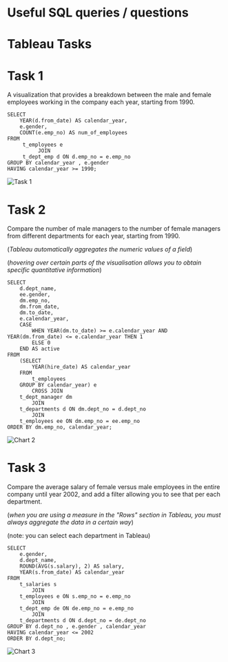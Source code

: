 # Useful SQL queries / questions

# Tableau Tasks

# Task 1
A visualization that provides a breakdown between the male and female employees working in the company each year, starting from 1990.
``` MySQL
SELECT 
    YEAR(d.from_date) AS calendar_year,
    e.gender,    
    COUNT(e.emp_no) AS num_of_employees
FROM     
     t_employees e         
          JOIN    
     t_dept_emp d ON d.emp_no = e.emp_no
GROUP BY calendar_year , e.gender 
HAVING calendar_year >= 1990;
```

![Task 1](https://user-images.githubusercontent.com/107760647/192154919-b9125dae-b211-446a-8291-f3754624313d.png)

# Task 2
Compare the number of male managers to the number of female managers from different departments for each year, starting from 1990.

(*Tableau automatically aggregates the numeric values of a field*)

(*hovering over certain parts of the visualisation allows you to obtain specific quantitative information*)

``` MySQL
SELECT 
    d.dept_name,
    ee.gender,
    dm.emp_no,
    dm.from_date,
    dm.to_date,
    e.calendar_year,
    CASE
        WHEN YEAR(dm.to_date) >= e.calendar_year AND YEAR(dm.from_date) <= e.calendar_year THEN 1
        ELSE 0
    END AS active
FROM
    (SELECT 
        YEAR(hire_date) AS calendar_year
    FROM
        t_employees
    GROUP BY calendar_year) e
        CROSS JOIN
    t_dept_manager dm
        JOIN
    t_departments d ON dm.dept_no = d.dept_no
        JOIN 
    t_employees ee ON dm.emp_no = ee.emp_no
ORDER BY dm.emp_no, calendar_year;
```

![Chart 2](https://user-images.githubusercontent.com/107760647/192645106-0532022a-5385-4166-8483-bc6b01cac4ea.png)

# Task 3
Compare the average salary of female versus male employees in the entire company until year 2002, and add a filter allowing you to see that per each department.

(*when you are using a measure in the "Rows" section in Tableau, you must always aggregate the data in a certain way*)

(note: you can select each department in Tableau)

``` MySQL
SELECT 
    e.gender,
    d.dept_name,
    ROUND(AVG(s.salary), 2) AS salary,
    YEAR(s.from_date) AS calendar_year
FROM
    t_salaries s
        JOIN
    t_employees e ON s.emp_no = e.emp_no
        JOIN
    t_dept_emp de ON de.emp_no = e.emp_no
        JOIN
    t_departments d ON d.dept_no = de.dept_no
GROUP BY d.dept_no , e.gender , calendar_year
HAVING calendar_year <= 2002
ORDER BY d.dept_no;
```

![Chart 3](https://user-images.githubusercontent.com/107760647/192647774-ee6ffeb9-e077-491e-9305-f5564708016e.png)


